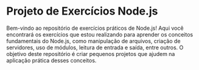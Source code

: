 # Projeto de Exercícios Node.js

Bem-vindo ao repositório de exercícios práticos de Node.js! Aqui você encontrará os exercícios que estou realizando para aprender os conceitos fundamentais do Node.js, como manipulação de arquivos, criação de servidores, uso de módulos, leitura de entrada e saída, entre outros. O objetivo deste repositório é criar pequenos projetos que ajudem na aplicação prática desses conceitos.
